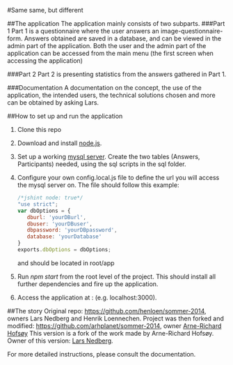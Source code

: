 #Same same, but different

##The application
The application mainly consists of two subparts.
###Part 1 
Part 1 is a questionnaire where the user answers an image-questionnaire-form.
Answers obtained are saved in a database, and can be viewed in the admin part of the application.
Both the user and the admin part of the application can be accessed from the main menu (the first screen when accessing the application)

###Part 2
Part 2 is presenting statistics from the answers gathered in Part 1.

###Documentation
A documentation on the concept, the use of the application, the intended users, the technical solutions chosen and more can be obtained by asking Lars.


##How to set up and run the application
1. Clone this repo
2. Download and install [node.js](https://nodejs.org/en/download/current/).
3. Set up a working [mysql server](http://dev.mysql.com/downloads/mysql/). Create the two tables (Answers, Participants) needed, using the sql scripts in the sql folder.
4. Configure your own config.local.js file to define the url you will access the mysql server on. The file should follow this example:

    ```javascript
    /*jshint node: true*/
    "use strict";
    var dbOptions = {
       dburl: 'yourDBurl',
       dbuser: 'yourDBuser',
       dbpassword: 'yourDBpassword',
       database: 'yourDatabase'
    }
    exports.dbOptions = dbOptions; 
    ```
    and should be located in root/app

    
5. Run *npm start* from the root level of the project. This should install all further dependencies and fire up the application.

6. Access the application at <yourip>:<theportspecified> (e.g. localhost:3000).

##The story
Original repo: https://github.com/henloen/sommer-2014, owners Lars Nedberg and Henrik Loennechen.
Project was then forked and modified: https://github.com/arhplanet/sommer-2014, owner [Arne-Richard Hofsøy](mailto:arhplanet@gmail.com)
This version is a fork of the work made by Arne-Richard Hofsøy. Owner of this version: [Lars Nedberg](mailto:lars.nedberg@gmail.com).

For more detailed instructions, please consult the documentation.